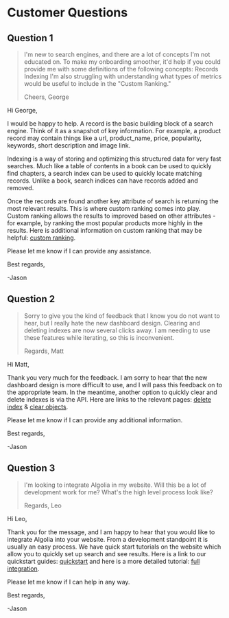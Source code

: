# Customer Questions

## Question 1
>I'm new to search engines, and there are a lot of concepts I'm not educated on. To make my onboarding smoother, it'd help if you could provide me with some definitions of the following concepts:
>Records
>Indexing
>I'm also struggling with understanding what types of metrics would be useful to include in the "Custom Ranking."
>
>Cheers, George

Hi George,

I would be happy to help. A record is the basic building block of a search engine. Think of it as a snapshot of key information. For example, a product record may contain things like a url, product_name, price, popularity, keywords, short description and image link.

Indexing is a way of storing and optimizing this structured data for very fast searches. Much like a table of contents in a book can be used to quickly find chapters, a search index can be used to quickly locate matching records. Unlike a book, search indices can have records added and removed. 

Once the records are found another key attribute of search is returning the most relevant results. This is where custom ranking comes into play. Custom ranking allows the results to improved based on other attributes - for example, by ranking the most popular products more highly in the results. Here is additional information on custom ranking that may be helpful: [custom ranking](https://www.algolia.com/doc/guides/managing-results/must-do/custom-ranking/).

Please let me know if I can provide any assistance. 

Best regards,

-Jason


## Question 2
> Sorry to give you the kind of feedback that I know you do not want to hear, but I really hate the new dashboard design. Clearing and deleting indexes are now several clicks away. I am needing to use these features while iterating, so this is inconvenient.
> 
> Regards,
> Matt

Hi Matt,

Thank you very much for the feedback. I am sorry to hear that the new dashboard design is more difficult to use, and I will pass this feedback on to the appropriate team. In the meantime, another option to quickly clear and delete indexes is via the API. Here are links to the relevant pages: [delete index](https://www.algolia.com/doc/api-reference/api-methods/delete-index/) & [clear objects](https://www.algolia.com/doc/api-reference/api-methods/clear-objects/).

Please let me know if I can provide any additional information. 

Best regards,

-Jason

## Question 3
> I'm looking to integrate Algolia in my website. Will this be a lot of development work for me? What's the high level process look like?
> 
> Regards, Leo


Hi Leo,

Thank you for the message, and I am happy to hear that you would like to integrate Algolia into your website. From a development standpoint it is usually an easy process. We have quick start tutorials on the website which allow you to quickly set up search and see results. Here is a link to our quickstart guides: [quickstart](https://www.algolia.com/doc/guides/getting-started/quick-start/) and here is a more detailed tutorial: [full integration](https://www.algolia.com/doc/guides/going-to-production/case-study/).

Please let me know if I can help in any way. 

Best regards,

-Jason
